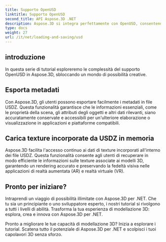 ```yaml
---
title: Supporto OpenUSD
linktitle: Supporto OpenUSD
second_title: API Aspose.3D .NET
description: Aspose.3D si integra perfettamente con OpenUSD, consentendo l'importazione e l'esportazione fluida di file USD (Universal Scene Description) per la creazione e la manipolazione semplificata di contenuti 3D.
type: docs
weight: 27
url: /it/net/loading-and-saving/usd
---
```

## introduzione

In questa serie di tutorial esploreremo le complessità del supporto OpenUSD in Aspose.3D, sbloccando un mondo di possibilità creative.

## Esporta metadati

Con Aspose.3D, gli utenti possono esportare facilmente i metadati in file USDZ. Questa funzionalità garantisce che le informazioni essenziali, come le proprietà della scena, gli attributi degli oggetti e altri dati rilevanti, siano accuratamente conservate e accessibili per un'ulteriore elaborazione o visualizzazione in applicazioni e piattaforme compatibili.

## Carica texture incorporate da USDZ in memoria

Aspose.3D facilita l'accesso continuo ai dati di texture incorporati all'interno dei file USDZ. Questa funzionalità consente agli utenti di recuperare in modo efficiente le informazioni sulle texture associate ai modelli 3D, garantendo un rendering accurato e preservando la fedeltà visiva nelle applicazioni di realtà aumentata (AR) e realtà virtuale (VR).

## Pronto per iniziare?

Intraprendi un viaggio di possibilità illimitate con Aspose.3D per .NET. Che tu sia un principiante o uno sviluppatore esperto, i nostri tutorial si rivolgono a tutti i livelli di abilità. Trasforma la tua esperienza di modellazione 3D: esplora, crea e innova con Aspose.3D per .NET.

Pronto a migliorare le tue capacità di modellazione 3D? Inizia a esplorare i tutorial. Scatena tutto il potenziale di Aspose.3D per .NET e scolpisci i tuoi capolavori 3D senza sforzo.